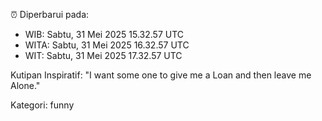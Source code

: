 ⏰ Diperbarui pada:
- WIB: Sabtu, 31 Mei 2025 15.32.57 UTC
- WITA: Sabtu, 31 Mei 2025 16.32.57 UTC
- WIT: Sabtu, 31 Mei 2025 17.32.57 UTC

Kutipan Inspiratif:
"I want some one to give me a Loan and then leave me Alone."


Kategori: funny

